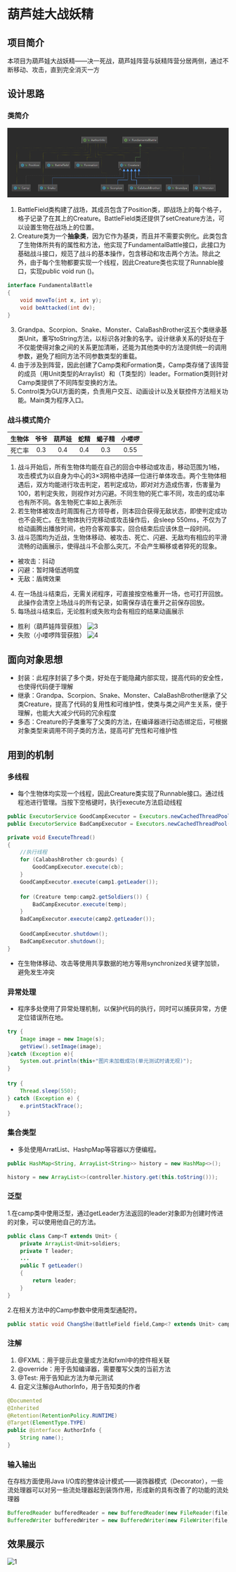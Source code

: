 # 葫芦娃大战妖精

## 项目简介
本项目为葫芦娃大战妖精——决一死战，葫芦娃阵营与妖精阵营分居两侧，通过不断移动、攻击，直到完全消灭一方

## 设计思路
### 类简介
![2](readme_picture/class.PNG)<!-- .element width="80%" height="65%" -->
1. BattleField类构建了战场，其成员包含了Position类，即战场上的每个格子，格子记录了在其上的Creature。BattleField类还提供了setCreature方法，可以设置生物在战场上的位置。
2. Creature类为一个**抽象类**，因为它作为基类，而且并不需要实例化。此类包含了生物体所共有的属性和方法，他实现了FundamentalBattle接口，此接口为基础战斗接口，规范了战斗的基本操作，包含移动和攻击两个方法。除此之外，由于每个生物都要实现一个线程，因此Creature类也实现了Runnable接口，实现public void run ()。
```java
interface FundamentalBattle
{
    void moveTo(int x, int y);
    void beAttacked(int dv);
}
```
3. Grandpa、Scorpion、Snake、Monster、CalaBashBrother这五个类继承基类Unit，重写toString方法，以标识各对象的名字。设计继承关系的好处在于不仅能使得对象之间的关系更加清晰，还能为其他类中的方法提供统一的调用参数，避免了相同方法不同参数类型的重载。
4. 由于涉及到阵营，因此创建了Camp类和Formation类，Camp类存储了该阵营的成员（用Unit类型的Arraylist）和（T类型的）leader。Formation类则针对Camp类提供了不同阵型变换的方法。
5. Control类为GUI方面的类，负责用户交互、动画设计以及关联控件方法相关功能。Main类为程序入口。

### 战斗模式简介
 |生物体|爷爷|葫芦娃|蛇精|蝎子精|小喽啰|
 |:------:|:------:|:------:|:------:|:------:|:------:|
 |死亡率|0.3|0.4|0.4|0.3|0.55|
1. 战斗开始后，所有生物体均能在自己的回合中移动或攻击，移动范围为1格，攻击模式为以自身为中心的3×3网格中选择一位进行单体攻击。两个生物体相遇后，双方均能进行攻击判定，若判定成功，即对对方造成伤害，伤害量为100，若判定失败，则视作对方闪避。不同生物的死亡率不同，攻击的成功率也有所不同。各生物死亡率如上表所示
2. 若生物体被攻击时周围有己方领导者，则本回合获得无敌状态，即使判定成功也不会死亡。在生物体执行完移动或攻击操作后，会sleep 550ms，不仅为了给动画腾出播放时间，也符合客观事实，回合结束后应该休息一段时间。
3. 战斗范围均为近战，生物体移动、被攻击、死亡、闪避、无敌均有相应的平滑流畅的动画展示，使得战斗不会那么突兀，不会产生瞬移或者猝死的现象。
 - 被攻击：抖动
 - 闪避：暂时降低透明度
 - 无敌：盾牌效果
4. 在一场战斗结束后，无需关闭程序，可直接按空格重开一场，也可打开回放。此操作会清空上场战斗的所有记录，如需保存请在重开之前保存回放。
5. 每场战斗结束后，无论胜利或失败均会有相应的结果动画展示
 - 胜利（葫芦娃阵营获胜）
![3](readme_picture/victory.gif)<!-- .element width="80%" height="65%" -->
 - 失败（小喽啰阵营获胜）
![4](readme_picture/defeat.gif)<!-- .element width="80%" height="65%" -->

## 面向对象思想
 - 封装：此程序封装了多个类，好处在于能隐藏内部实现，提高代码的安全性，也使得代码便于理解
 - 继承：Grandpa、Scorpion、Snake、Monster、CalaBashBrother继承了父类Creature，提高了代码的复用性和可维护性，使类与类之间产生关系，便于理解，也能大大减少代码的冗余程度
 - 多态：Creature的子类重写了父类的方法，在编译器进行动态绑定后，可根据对象类型来调用不同子类的方法，提高可扩充性和可维护性

## 用到的机制
### 多线程
- 每个生物体均实现一个线程，因此Creature类实现了Runnable接口。通过线程池进行管理。当按下空格键时，执行execute方法启动线程
```java
public ExecutorService GoodCampExecutor = Executors.newCachedThreadPool();
public ExecutorService BadCampExecutor = Executors.newCachedThreadPool();
```
```java
private void ExecuteThread()
{
    //执行线程
    for (CalabashBrother cb:gourds) {
        GoodCampExecutor.execute(cb);
    }
    GoodCampExecutor.execute(camp1.getLeader());

    for (Creature temp:camp2.getSoldiers()) {
        BadCampExecutor.execute(temp);
    }
    BadCampExecutor.execute(camp2.getLeader());

    GoodCampExecutor.shutdown();
    BadCampExecutor.shutdown();
}
```
 - 在生物体移动、攻击等使用共享数据的地方等用synchronized关键字加锁，避免发生冲突

### 异常处理
 - 程序多处使用了异常处理机制，以保护代码的执行，同时可以捕获异常，方便定位错误所在地。
```java
try {
    Image image = new Image(s);
    getView().setImage(image);
}catch (Exception e){
    System.out.println(this+"图片未加载成功(单元测试时请无视)");
}

try {
    Thread.sleep(550);
} catch (Exception e) {
    e.printStackTrace();
}
```

### 集合类型
 - 多处使用ArratList、HashpMap等容器以方便编程。
```java
public HashMap<String, ArrayList<String>> history = new HashMap<>();
```
```java
history = new ArrayList<>(controller.history.get(this.toString()));
```


### 泛型
1.在camp类中使用泛型，通过getLeader方法返回的leader对象即为创建时传进的对象，可以使用他自己的方法。
```java
public class Camp<T extends Unit> {
    private ArrayList<Unit>soldiers;
    private T leader;
    ...
    public T getLeader()
    {
        return leader;
    }
}
```
2.在相关方法中的Camp参数中使用类型通配符。
```java
public static void ChangShe(BattleField field,Camp<? extends Unit> camp, int start);
```

### 注解
1. @FXML：用于提示此变量或方法和fxml中的控件相关联
2. @override：用于告知编译器，需要覆写父类的当前方法
3. @Test: 用于告知此方法为单元测试 
4. 自定义注解@AuthorInfo，用于告知类的作者
```java
@Documented
@Inherited
@Retention(RetentionPolicy.RUNTIME)
@Target(ElementType.TYPE)
public @interface AuthorInfo {
    String name();
}
```

### 输入输出
在存档方面使用Java I/O库的整体设计模式——装饰器模式（Decorator），一些流处理器可以对另一些流处理器起到装饰作用，形成新的具有改善了的功能的流处理器
```java
BufferedReader bufferedReader = new BufferedReader(new FileReader(file));
BufferedWriter bufferedWriter = new BufferedWriter(new FileWriter(file,true));
```

## 效果展示
![1](readme_picture/victory_full.gif)<!-- .element width="80%" height="65%" -->